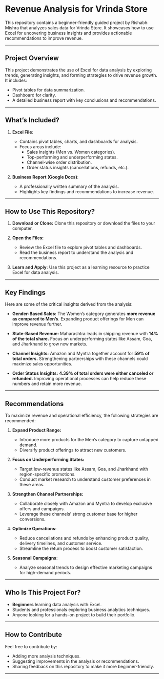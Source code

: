 # **Revenue Analysis for Vrinda Store**

This repository contains a beginner-friendly guided project by Rishabh Mishra that analyzes sales data for Vrinda Store. It showcases how to use Excel for uncovering business insights and provides actionable recommendations to improve revenue.

---

## **Project Overview**

This project demonstrates the use of Excel for data analysis by exploring trends, generating insights, and forming strategies to drive revenue growth. It includes:
- Pivot tables for data summarization.
- Dashboard for clarity.
- A detailed business report with key conclusions and recommendations.

---

## **What’s Included?**

1. **Excel File:**
   - Contains pivot tables, charts, and dashboards for analysis.
   - Focus areas include:
     - Sales insights (Men vs. Women categories).
     - Top-performing and underperforming states.
     - Channel-wise order distribution.
     - Order status insights (cancellations, refunds, etc.).

2. **Business Report (Google Docs):**
   - A professionally written summary of the analysis.
   - Highlights key findings and recommendations to increase revenue.

---

## **How to Use This Repository?**

1. **Download or Clone:**
   Clone this repository or download the files to your computer.

2. **Open the Files:**
   - Review the Excel file to explore pivot tables and dashboards.
   - Read the business report to understand the analysis and recommendations.

3. **Learn and Apply:**
   Use this project as a learning resource to practice Excel for data analysis.

---

## **Key Findings**

Here are some of the critical insights derived from the analysis:

- **Gender-Based Sales:**
  The Women’s category generates **more revenue as compared to Men’s.** Expanding product offerings for Men can improve revenue further.

- **State-Based Revenue:**
  Maharashtra leads in shipping revenue with **14% of the total share.** Focus on underperforming states like Assam, Goa, and Jharkhand to grow new markets.

- **Channel Insights:**
  Amazon and Myntra together account for **59% of total orders.** Strengthening partnerships with these channels could maximize sales opportunities.

- **Order Status Insights:**
  **4.39% of total orders were either canceled or refunded.** Improving operational processes can help reduce these numbers and retain more revenue.

---

## **Recommendations**

To maximize revenue and operational efficiency, the following strategies are recommended:

1. **Expand Product Range:**
   - Introduce more products for the Men’s category to capture untapped demand.
   - Diversify product offerings to attract new customers.

2. **Focus on Underperforming States:**
   - Target low-revenue states like Assam, Goa, and Jharkhand with region-specific promotions.
   - Conduct market research to understand customer preferences in these areas.

3. **Strengthen Channel Partnerships:**
   - Collaborate closely with Amazon and Myntra to develop exclusive offers and campaigns.
   - Leverage these channels’ strong customer base for higher conversions.

4. **Optimize Operations:**
   - Reduce cancellations and refunds by enhancing product quality, delivery timelines, and customer service.
   - Streamline the return process to boost customer satisfaction.

5. **Seasonal Campaigns:**
   - Analyze seasonal trends to design effective marketing campaigns for high-demand periods.

---

## **Who Is This Project For?**

- **Beginners** learning data analysis with Excel.
- Students and professionals exploring business analytics techniques.
- Anyone looking for a hands-on project to build their portfolio.

---

## **How to Contribute**

Feel free to contribute by:
- Adding more analysis techniques.
- Suggesting improvements in the analysis or recommendations.
- Sharing feedback on this repository to make it more beginner-friendly.

---
